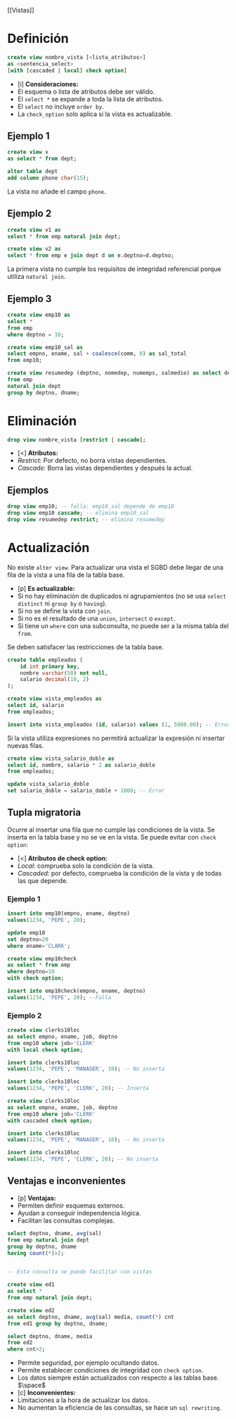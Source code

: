 [[Vistas]]

# Definición
```sql
create view nombre_vista [<lista_atributos>]
as <sentencia_select>
[with [cascaded | local] check option]
```

+ [i] **Consideraciones:**
+ El esquema o lista de atributos debe ser válido.
+ El `select *` se expande a toda la lista de atributos.
+ El `select` no incluye `order by`.
+ La `check_option` solo aplica si la vista es actualizable.

## Ejemplo 1
```sql
create view v
as select * from dept;
```

```sql
alter table dept
add column phone char(15);
```

La vista no añade el campo `phone`.

## Ejemplo 2
```sql
create view v1 as
select * from emp natural join dept;

create view v2 as 
select * from emp e join dept d on e.deptno=d.deptno;
```

La primera vista no cumple los requisitos de integridad referencial porque utiliza `natural join`.

## Ejemplo 3
```sql
create view emp10 as
select *
from emp
where deptno = 10;

create view emp10_sal as
select empno, ename, sal + coalesce(comm, 0) as sal_total
from emp10;

create view resumedep (deptno, nomedep, numemps, salmedio) as select deptno, dname, count(*), avg(sal)
from emp
natural join dept
group by deptno, dname;
```

# Eliminación
```sql
drop view nombre_vista [restrict | cascade];
```

+ [<] **Atributos:**
+ *Restrict:* Por defecto, no borra vistas dependientes.
+ *Cascade:* Borra las vistas dependientes y después la actual.

## Ejemplos
```sql
drop view emp10; -- falla: emp10_sal depende de emp10
drop view emp10 cascade; -- elimina emp10_sal
drop view resumedep restrict; -- elimina resumedep
```

# Actualización
No existe `alter view`. Para actualizar una vista el SGBD debe llegar de una fila de la vista a una fila de la tabla base.

+ [p] **Es actualizable:**
+ Si no hay eliminación de duplicados ni agrupamientos (no se usa `select distinct` ni `group by` o `having`).
+ Si no se define la vista con `join`.
+ Si no es el resultado de una `union`, `intersect` o `except`.
+ Si tiene un `where` con una subconsulta, no puede ser a la misma tabla del `from`.

Se deben satisfacer las restricciones de la tabla base.
```sql
create table empleados (
    id int primary key,
    nombre varchar(50) not null,
    salario decimal(10, 2)
);

create view vista_empleados as
select id, salario
from empleados;

insert into vista_empleados (id, salario) values (1, 5000.00); -- Error
```

Si la vista utiliza expresiones no permitirá actualizar la expresión ni insertar nuevas filas.
```sql
create view vista_salario_doble as
select id, nombre, salario * 2 as salario_doble
from empleados;

update vista_salario_doble
set salario_doble = salario_doble + 1000; -- Error
```

## Tupla migratoria
Ocurre al insertar una fila que no cumple las condiciones de la vista. Se inserta en la tabla base y no se ve en la vista. Se puede evitar con `check option`:

+ [<] **Atributos de check option:**
+ *Local:* comprueba solo la condición de la vista.
+ *Cascaded:* por defecto, comprueba la condición de la vista y de todas las que depende.

### Ejemplo 1
```sql
insert into emp10(empno, ename, deptno)
values(1234, 'PEPE', 20);

update emp10
set deptno=20 
where ename='CLARK';
```

```sql
create view emp10check
as select * from emp
where deptno=10 
with check option; 

insert into emp10check(empno, ename, deptno)
values(1234, 'PEPE', 20); --Falla
```

### Ejemplo 2
```sql
create view clerks10loc
as select empno, ename, job, deptno
from emp10 where job='CLERK'
with local check option;

insert into clerks10loc
values(1234, 'PEPE', 'MANAGER', 10); -- No inserta

insert into clerks10loc 
values(1234, 'PEPE', 'CLERK', 20); -- Inserta
```

```sql
create view clerks10loc
as select empno, ename, job, deptno
from emp10 where job='CLERK'
with cascaded check option;

insert into clerks10loc
values(1234, 'PEPE', 'MANAGER', 10); -- No inserta

insert into clerks10loc 
values(1234, 'PEPE', 'CLERK', 20); -- No inserta
```

## Ventajas e inconvenientes

+ [p] **Ventajas:**
+ Permiten definir esquemas externos.
+ Ayudan a conseguir independencia lógica.
+ Facilitan las consultas complejas.
```sql
select deptno, dname, avg(sal)
from emp natural join dept
group by deptno, dname
having count(*)>2;


-- Esta consulta se puede facilitar con vistas

create view ed1
as select *
from emp natural join dept;

create view ed2
as select deptno, dname, avg(sal) media, count(*) cnt
from ed1 group by deptno, dname;

select deptno, dname, media
from ed2
where cnt>2;
```
+ Permite seguridad, por ejemplo ocultando datos.
+ Permite establecer condiciones de integridad con `check option`.
+ Los datos siempre están actualizados con respecto a las tablas base.
$\space$
+ [c] **Inconvenientes:**
+ Limitaciones a la hora de actualizar los datos.
+ No aumentan la eficiencia de las consultas, se hace un `sql rewriting`.